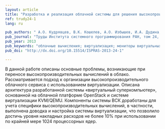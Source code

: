 ```yaml
---
layout: article
title: "Разработка и реализация облачной системы для решения высокопроизводительных задач"
ref: trudy24-1
lang: ru

pub_authors: " А.О. Кудрявцев, В.К. Кошелев, А.О. Избышев, И.А. Дудина, Ш.Ф. Курмангалеев, А.И. Аветисян, В.П. Иванников, В.Е. Велихов, Е.А. Рябинкин. "
pub_journal: "Труды Института системного программирования РАН, том 24, 2013, стр. 13-34."
pub_year: 2013
pub_keywords: "облачные вычисления; виртуализация; мониторы виртуальных машин; высокопроизводительные вычисления; параллельные вычисления"
pub_doi: "http://dx.doi.org/10.15514/ISPRAS-2013-24-1"

---
```


В данной работе описаны основные проблемы, возникающие при переносе высокопроизводительных вычислений в облако. Рассматривается подход к организации высокопроизводительного облачного сервиса с использованием виртуализации. Описана архитектура разработанной системы «виртуальный суперкомпьютер», основанной на облачной платформе OpenStack и системе виртуализации KVM/QEMU. Компоненты системы ВСК доработаны для учета специфики высокопроизводительных вычислений, в
частности, выполнена доводка и настройка системы виртуализации, что позволило достичь уровня накладных расходов не более 10% при использовании по крайней мере 1024 процессорных ядер.

